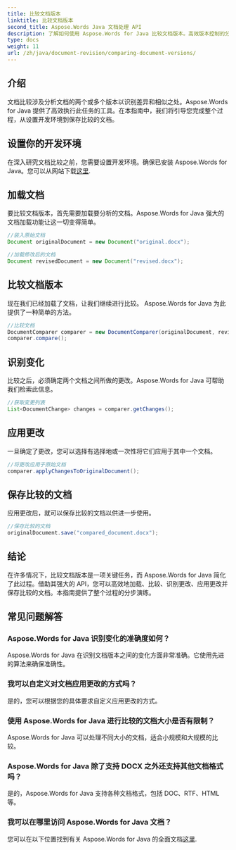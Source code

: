 ```yaml
---
title: 比较文档版本
linktitle: 比较文档版本
second_title: Aspose.Words Java 文档处理 API
description: 了解如何使用 Aspose.Words for Java 比较文档版本。高效版本控制的分步指南。
type: docs
weight: 11
url: /zh/java/document-revision/comparing-document-versions/
---
```


## 介绍

文档比较涉及分析文档的两个或多个版本以识别差异和相似之处。Aspose.Words for Java 提供了高效执行此任务的工具。在本指南中，我们将引导您完成整个过程，从设置开发环境到保存比较的文档。

## 设置你的开发环境

在深入研究文档比较之前，您需要设置开发环境。确保已安装 Aspose.Words for Java。您可以从网站下载[这里](https://releases.aspose.com/words/java/).

## 加载文档

要比较文档版本，首先需要加载要分析的文档。Aspose.Words for Java 强大的文档加载功能让这一切变得简单。

```java
//装入原始文档
Document originalDocument = new Document("original.docx");

//加载修改后的文档
Document revisedDocument = new Document("revised.docx");
```

## 比较文档版本

现在我们已经加载了文档，让我们继续进行比较。 Aspose.Words for Java 为此提供了一种简单的方法。

```java
//比较文档
DocumentComparer comparer = new DocumentComparer(originalDocument, revisedDocument);
comparer.compare();
```

## 识别变化

比较之后，必须确定两个文档之间所做的更改。Aspose.Words for Java 可帮助我们检索此信息。

```java
//获取变更列表
List<DocumentChange> changes = comparer.getChanges();
```

## 应用更改

一旦确定了更改，您可以选择有选择地或一次性将它们应用于其中一个文档。

```java
//将更改应用于原始文档
comparer.applyChangesToOriginalDocument();
```

## 保存比较的文档

应用更改后，就可以保存比较的文档以供进一步使用。

```java
//保存比较的文档
originalDocument.save("compared_document.docx");
```

## 结论

在许多情况下，比较文档版本是一项关键任务，而 Aspose.Words for Java 简化了此过程。借助其强大的 API，您可以高效地加载、比较、识别更改、应用更改并保存比较的文档。本指南提供了整个过程的分步演练。

## 常见问题解答

### Aspose.Words for Java 识别变化的准确度如何？

Aspose.Words for Java 在识别文档版本之间的变化方面非常准确。它使用先进的算法来确保准确性。

### 我可以自定义对文档应用更改的方式吗？

是的，您可以根据您的具体要求自定义应用更改的方式。

### 使用 Aspose.Words for Java 进行比较的文档大小是否有限制？

Aspose.Words for Java 可以处理不同大小的文档，适合小规模和大规模的比较。

### Aspose.Words for Java 除了支持 DOCX 之外还支持其他文档格式吗？

是的，Aspose.Words for Java 支持各种文档格式，包括 DOC、RTF、HTML 等。

### 我可以在哪里访问 Aspose.Words for Java 文档？

您可以在以下位置找到有关 Aspose.Words for Java 的全面文档[这里](https://reference.aspose.com/words/java/).